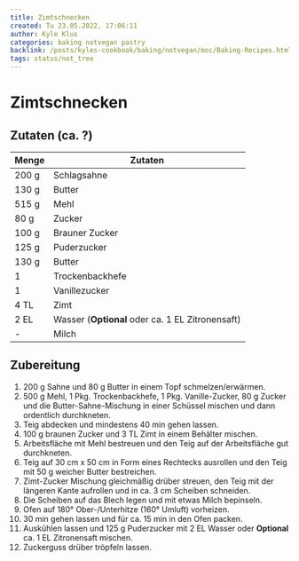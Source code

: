 ```yaml
---
title: Zimtschnecken
created: Tu 23.05.2022, 17:06:11
author: Kyle Klus
categories: baking notvegan pastry
backlink: /posts/kyles-cookbook/baking/notvegan/moc/Baking-Recipes.html
tags: status/not_tree
---
```


# Zimtschnecken

## Zutaten (ca. ?)

| Menge            | Zutaten                                         |
| ---------------- | ----------------------------------------------- |
| 200 g             | Schlagsahne                                     |
| 130 g             | Butter                                          |
| 515 g             | Mehl                                            |
| 80 g              | Zucker                                          |
| 100 g             | Brauner Zucker                                  |
| 125 g             | Puderzucker                                     |
| 130 g             | Butter                                          |
| 1                | Trockenbackhefe                                 |
| 1                | Vanillezucker                                   |
| 4 TL              | Zimt                                            |
| 2 EL              | Wasser (**Optional** oder ca. 1 EL Zitronensaft) |
| -                | Milch                                           |

## Zubereitung

1. 200 g Sahne und 80 g Butter in einem Topf schmelzen/erwärmen.
2. 500 g Mehl, 1 Pkg. Trockenbackhefe, 1 Pkg. Vanille-Zucker, 80 g Zucker und die Butter-Sahne-Mischung in einer Schüssel mischen und dann ordentlich durchkneten.
3. Teig abdecken und mindestens 40 min gehen lassen.
4. 100 g braunen Zucker und 3 TL Zimt in einem Behälter mischen.
5. Arbeitsfläche mit Mehl bestreuen und den Teig auf der Arbeitsfläche gut durchkneten.
6. Teig auf 30 cm x 50 cm in Form eines Rechtecks ausrollen und den Teig mit 50 g weicher Butter bestreichen.
7. Zimt-Zucker Mischung gleichmäßig drüber streuen, den Teig mit der längeren Kante aufrollen und in ca. 3 cm Scheiben schneiden.
8. Die Scheiben auf das Blech legen und mit etwas Milch bepinseln.
9. Ofen auf 180° Ober-/Unterhitze (160° Umluft) vorheizen.
10. 30 min gehen lassen und für ca. 15 min in den Ofen packen.
11. Auskühlen lassen und 125 g Puderzucker mit 2 EL Wasser oder **Optional** ca. 1 EL Zitronensaft mischen.
12. Zuckerguss drüber tröpfeln lassen.
